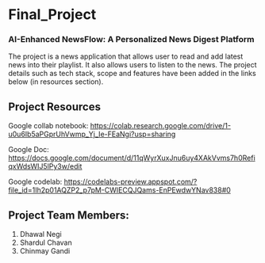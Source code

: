 # Final_Project

### AI-Enhanced NewsFlow: A Personalized News Digest Platform

The project is a news application that allows user to read and add latest news into their playlist. It also allows users to listen to the news. The project details such as tech stack, scope and features have been added in the links below (in resources section).

## Project Resources

Google collab notebook: https://colab.research.google.com/drive/1-u0u6Ib5aPGprUhVwmp_Yj_Ie-FEaNgi?usp=sharing

Google Doc: https://docs.google.com/document/d/11qWyrXuxJnu6uy4XAkVvms7h0RefiqxWdsWIJ5lPy3w/edit

Google codelab: https://codelabs-preview.appspot.com/?file_id=1Ih2p01AQZP2_p7pM-CWIECQJQams-EnPEwdwYNav838#0

## Project Team Members:

1) Dhawal Negi
2) Shardul Chavan
3) Chinmay Gandi
